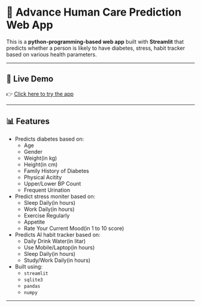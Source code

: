 # 💉 Advance Human Care Prediction Web App

This is a **python-programming-based web app** built with **Streamlit** that predicts whether a person is likely to have diabetes, stress, habit tracker based on various health parameters.

---

## 🚀 Live Demo

👉 [Click here to try the app](https://diabetes-prediction-project-hitbebqnbdzpdlhbcfhmct.streamlit.app/)

---

## 📊 Features

- Predicts diabetes based on:
  - Age
  - Gender
  - Weight(in kg)
  - Height(in cm)
  - Family History of Diabetes
  - Physical Acitity
  - Upper/Lower BP Count
  - Frequent Urination
- Predict stress moniter based on:
  - Sleep Daily(in hours)
  - Work Daily(in hours)
  - Exercise Regularly
  - Appetite
  - Rate Your Current Mood(in 1 to 10 score)
- Predicts AI habit tracker based on:
  - Daily Drink Water(in litar)
  - Use Mobile/Laptop(in hours)
  - Sleep Daily(in hours)
  - Study/Work Daily(in hours)
- Built using:
  - `streamlit`
  - `sqlite3`
  - `pandas`
  - `numpy`

---
